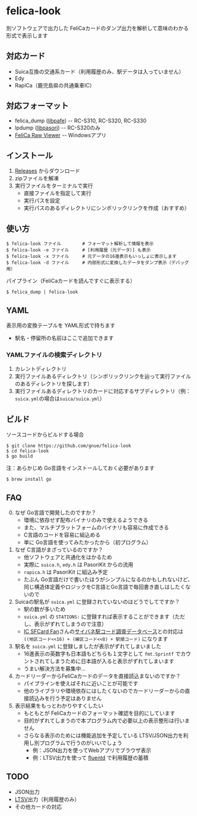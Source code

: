# felica-look

別ソフトウェアで出力した FeliCaカードのダンプ出力を解析して意味のわかる形式で表示します

## 対応カード

* Suica互換の交通系カード（利用履歴のみ、駅データは入っていません）
* Edy
* RapiCa（鹿児島県の共通乗車IC）

## 対応フォーマット

* felica_dump ([libpafe](http://homepage3.nifty.com/slokar/pasori/libpafe.html)) -- RC-S310, RC-S320, RC-S330
* lpdump ([libpasori](http://sourceforge.jp/projects/libpasori/)) -- RC-S320のみ
* [FeliCa Raw Viewer](http://oasis.halfmoon.jp/mw/index.php?title=Soft-FelicaRawViewer) -- Windowsアプリ

## インストール

1. [Releases](https://github.com/gnue/felica-look/releases) からダウンロード
2. zipファイルを解凍
3. 実行ファイルをターミナルで実行
   * 直接ファイルを指定して実行
   * 実行パスを設定
   * 実行パスのあるディレクトリにシンボリックリンクを作成（おすすめ）

## 使い方

	$ felica-look ファイル        # フォーマット解析して情報を表示
	$ felica-look -e ファイル     # [利用履歴（元データ）] も表示
	$ felica-look -x ファイル     # 元データの16進表示もいっしょに表示します
	$ felica-look -d ファイル     # 内部形式に変換したデータをダンプ表示（デバッグ用）

パイプライン（FeliCaカードを読んですぐに表示する）

	$ felica_dump | felica-look

## YAML

表示用の変換テーブルを YAML形式で持ちます

* 駅名・停留所の名前はここで追加できます

### YAMLファイルの検索ディレクトリ

1. カレントディレクトリ
2. 実行ファイルあるディレクトリ（シンボリックリンクを辿って実行ファイルのあるディレクトリを探します）
3. 実行ファイルあるディレクトリのカードに対応するサブディレクトリ（例：`suica.yml`の場合は`suica/suica.yml`）

## ビルド

ソースコードからビルドする場合

	$ git clone https://github.com/gnue/felica-look
	$ cd felica-look
	$ go build

注：あらかじめ Go言語をインストールしておく必要があります

	$ brew install go

## FAQ

0. なぜ Go言語で開発したのですか？
   * 環境に依存せず配布バイナリのみで使えるようできる
   * また、マルチプラットフォームのバイナリも容易に作成できる
   * C言語のコードを容易に組込める
   * 単に Go言語を使ってみたかったから（初プログラム）
0. なぜ C言語がまざっているのですか？
   * 他ソフトウェアと共通化をはかるため
   * 実際に `suica.h`, `edy.h` は PasoriKit からの流用
   * `rapica.h` は PasoriKit に組込み予定
   * たぶん Go言語だけで書いたほうがシンプルになるのかもしれないけど、同じ構造体定義やロジックをC言語とGo言語で毎回書き直しはしたくないので
0. Suicaの駅名が `suica.yml` に登録されていないのはどうでしてですか？
   * 駅の数が多いため
   * `suica.yml` の `STATIONS:` に登録すれば表示することができます（ただし、表示がずれてしまうので注意）
   * [IC SFCard Fan](http://www014.upp.so-net.ne.jp/SFCardFan/)さんの[サイバネ駅コード調査データベース](http://www.denno.net/SFCardFan/index.php)との対応は `((地区コード<<16) + (線区コード<<8) + 駅順コード)` になります
0. 駅名を `suica.yml` に登録しましたが表示がずれてしまいました
   * 16進表示の英数字も日本語もどちらも１文字として `fmt.Sprintf` でカウントされてしまうために日本語が入ると表示がずれてしまいます
   * うまい解決方法を募集中...
0. カードリーダーからFeliCaカードのデータを直接読込まないのですか？
   * パイプラインを使えばそれに近いことが可能です
   * 他のライブラリや環境依存にはしたくないのでカードリーダーからの直接読込みを行う予定はありません
0. 表示結果をもっとわかりやすくしたい
   * もともとが FeliCaカードのフォーマット確認を目的にしています
   * 目的がずれてしまうので本プログラム内で必要以上の表示整形は行いません
   * さらなる表示のためには機能追加を予定している LTSV/JSON出力を利用し別プログラムで行うのがいいでしょう
     * 例：JSON出力を使ってWebアプリでブラウザ表示
     * 例：LTSV出力を使って [fluentd](http://fluentd.org) で利用履歴の蓄積

## TODO

* JSON出力
* [LTSV](http://ltsv.org)出力（利用履歴のみ）
* その他カードの対応
